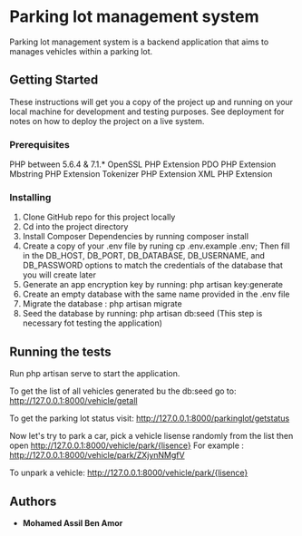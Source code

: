 # Parking lot management system

Parking lot management system is a backend application that aims to manages vehicles within a parking lot.
  

## Getting Started

These instructions will get you a copy of the project up and running on your local machine for development and testing purposes. See deployment for notes on how to deploy the project on a live system.

### Prerequisites

PHP between 5.6.4 & 7.1.*
OpenSSL PHP Extension
PDO PHP Extension
Mbstring PHP Extension
Tokenizer PHP Extension
XML PHP Extension

### Installing

1. Clone GitHub repo for this project locally
2. Cd into the project directory
3. Install Composer Dependencies by running composer install
4. Create a copy of your .env file by runing cp .env.example .env; Then fill in the DB_HOST, DB_PORT, DB_DATABASE, DB_USERNAME, and DB_PASSWORD options to match the credentials of the database that you will create later
5. Generate an app encryption key by running: php artisan key:generate
6. Create an empty database with the same name provided in the .env file 
7. Migrate the database : php artisan migrate
8. Seed the database by running:  php artisan db:seed (This step is necessary fot testing the application)

## Running the tests

Run php artisan serve to start the application.

To get the list of all vehicles generated bu the db:seed go to: 
http://127.0.0.1:8000/vehicle/getall

To get the parking lot status visit:
http://127.0.0.1:8000/parkinglot/getstatus

Now let's try to park a car, pick a vehicle lisense randomly from the list then open
http://127.0.0.1:8000/vehicle/park/{lisence} 
For example : http://127.0.0.1:8000/vehicle/park/ZXjynNMgfV

To unpark a vehicle: 
http://127.0.0.1:8000/vehicle/park/{lisence} 





## Authors

* **Mohamed Assil Ben Amor** 

